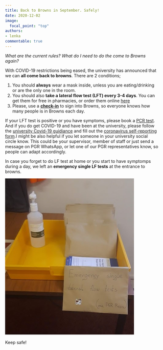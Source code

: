 ```yaml
---
title: Back to Browns in September. Safely!
date: 2020-12-02
image:
  focal_point: "top"
authors:
- lenka
commentable: true
---
```


*What are the current rules? What do I need to do the come to Browns again?*

<!--more-->

With COVID-19 restrictions being eased, the university has announced that we can **all come back to browns**. There are 2 conditions;
1. You should **always** wear a mask inside, unless you are eating/drinking or are the only one in the room.
2. You should also **take a lateral flow test (LFT) every 3-4 days**. You can get them for free in pharmacies, or order them online [here](https://www.gov.uk/order-coronavirus-rapid-lateral-flow-tests)
3. Please, use a **[check-in](https://geogbrowns.info/post/21-09-21-check-in/)** to sign into Browns, so everyone knows how many people is in Browns each day.

If your LFT test is positive or you have symptoms, please book a [PCR test](https://www.nhs.uk/conditions/coronavirus-covid-19/testing/get-tested-for-coronavirus/). And if you do get COVID-19 and have been at the university, please follow the [university Covid-19 guidiance](https://uob.sharepoint.com/sites/geographical-sciences/SitePages/COVID-19.aspx) and fill out the [coronavirus self-reporting form](https://www.bristol.ac.uk/report-coronavirus).I might be also helpful if you let someone in your university social circle know. This could be your supervisor, member of staff or just send a message on PGR WhatsApp, or let one of our PGR representatives know, so people can adapt accordingly.

In case you forget to do LF test at home or you start to have symptomps during a day, we left an **emergency single LF tests** at the entrance to browns.

![jpg](./images/elft.jpg)

Keep safe!